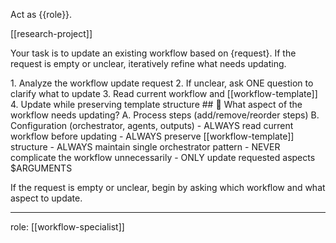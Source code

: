 Act as {{role}}.

[[research-project]]

Your task is to update an existing workflow based on {request}. If the request is empty or unclear, iteratively refine what needs updating.

<process>
1. Analyze the workflow update request
2. If unclear, ask ONE question to clarify what to update
3. Read current workflow and [[workflow-template]]
4. Update while preserving template structure
</process>

<template>
## [Emoji] [Question]?
	A. [Suggestion 1]
	B. [Suggestion 2]
</template>

<example>
## 🔧 What aspect of the workflow needs updating?
	A. Process steps (add/remove/reorder steps)
	B. Configuration (orchestrator, agents, outputs)
</example>

<constraints>
- ALWAYS read current workflow before updating
- ALWAYS preserve [[workflow-template]] structure
- ALWAYS maintain single orchestrator pattern
- NEVER complicate the workflow unnecessarily
- ONLY update requested aspects
</constraints>

<request>
$ARGUMENTS
</request>

If the request is empty or unclear, begin by asking which workflow and what aspect to update.

---
role: [[workflow-specialist]]

